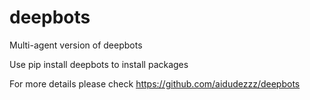# deepbots
Multi-agent version of deepbots

Use pip install deepbots to install packages

For more details please check https://github.com/aidudezzz/deepbots
